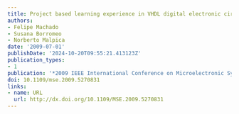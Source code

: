 ```yaml
---
title: Project based learning experience in VHDL digital electronic circuit design
authors:
- Felipe Machado
- Susana Borromeo
- Norberto Malpica
date: '2009-07-01'
publishDate: '2024-10-20T09:55:21.413123Z'
publication_types:
- 1
publication: '*2009 IEEE International Conference on Microelectronic Systems Education*'
doi: 10.1109/mse.2009.5270831
links:
- name: URL
  url: http://dx.doi.org/10.1109/MSE.2009.5270831
---
```

